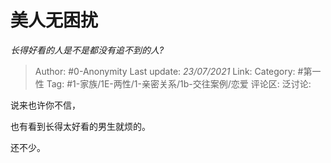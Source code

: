 # 美人无困扰
*长得好看的人是不是都没有追不到的人?*

> Author: #0-Anonymity
> Last update: *23/07/2021*
> Link:
> Category: #第一性
> Tag: #1-家族/1E-两性/1-亲密关系/1b-交往案例/恋爱
> 评论区:
> 泛讨论:

说来也许你不信，

也有看到长得太好看的男生就烦的。

还不少。
